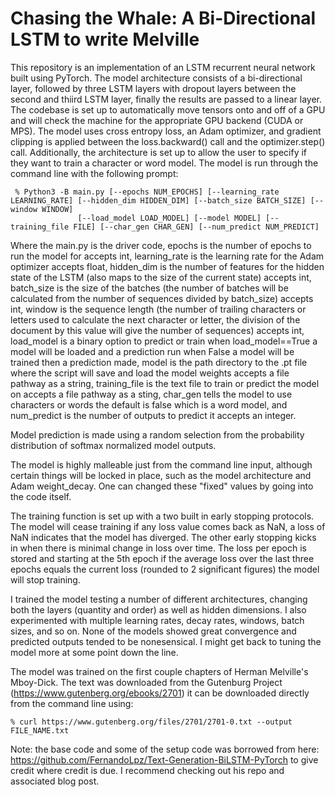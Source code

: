 # Chasing the Whale: A Bi-Directional LSTM to write Melville

This repository is an implementation of an LSTM recurrent neural network built using PyTorch. The model architecture consists of a bi-directional layer, followed by three LSTM layers with dropout layers between the second and thiird LSTM layer, finally the results are passed to a linear layer. The codebase is set up to automatically move tensors onto and off of a GPU and will check the machine for the appropriate GPU backend (CUDA or MPS). The model uses cross entropy loss, an Adam optimizer, and gradient clipping is applied between the loss.backward() call and the optimizer.step() call. Additionally, the architecture is set up to allow the user to specify if they want to train a character or word model. The model is run through the command line with the following prompt:
```
 % Python3 -B main.py [--epochs NUM_EPOCHS] [--learning_rate LEARNING_RATE] [--hidden_dim HIDDEN_DIM] [--batch_size BATCH_SIZE] [--window WINDOW]
               [--load_model LOAD_MODEL] [--model MODEL] [--training_file FILE] [--char_gen CHAR_GEN] [--num_predict NUM_PREDICT]
```
Where the main.py is the driver code, epochs is the number of epochs to run the model for accepts int, learning_rate is the learning rate for the Adam optimizer accepts float, hidden_dim is the number of features for the hidden state of the LSTM (also maps to the size of the current state) accepts int, batch_size is the size of the batches (the number of batches will be calculated from the number of sequences divided by batch_size) accepts int, window is the sequence length (the number of trailing characters or letters used to calculate the next character or letter, the division of the document by this value will give the number of sequences) accepts int, load_model is a binary option to predict or train when load_model==True a model will be loaded and a prediction run when False a model will be trained then a prediction made, model is the path directory to the .pt file where the script will save and load the model weights accepts a file pathway as a string, training_file is the text file to train or predict the model on accepts a file pathway as a sting, char_gen tells the model to use characters or words the default is false which is a word model, and num_predict is the number of outputs to predict it accepts an integer.

Model prediction is made using a random selection from the probability distribution of softmax normalized model outputs.

The model is highly malleable just from the command line input, although certain things will be locked in place, such as the model architecture and Adam weight_decay. One can changed these "fixed" values by going into the code itself.

The training function is set up with a two built in early stopping protocols. The model will cease training if any loss value comes back as NaN, a loss of NaN indicates that the model has diverged. The other early stopping kicks in when there is minimal change in loss over time. The loss per epoch is stored and starting at the 5th epoch if the average loss over the last three epochs equals the current loss (rounded to 2 significant figures) the model will stop training.

I trained the model testing a number of different architectures, changing both the layers (quantity and order) as well as hidden dimensions. I also experimented with multiple learning rates, decay rates, windows, batch sizes, and so on. None of the models showed great convergence and predicted outputs tended to be nonesensical. I might get back to tuning the model more at some point down the line.

The model was trained on the first couple chapters of Herman Melville's Mboy-Dick. The text was downloaded from the Gutenburg Project (https://www.gutenberg.org/ebooks/2701) it can be downloaded directly from the command line using:
```
% curl https://www.gutenberg.org/files/2701/2701-0.txt --output FILE_NAME.txt
```

Note: the base code and some of the setup code was borrowed from here: https://github.com/FernandoLpz/Text-Generation-BiLSTM-PyTorch to give credit where credit is due. I recommend checking out his repo and associated blog post.
